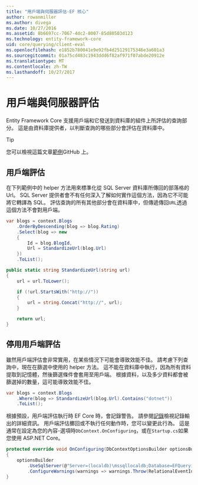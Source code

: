 ```yaml
---
title: "用戶端與伺服器評估-EF 核心"
author: rowanmiller
ms.author: divega
ms.date: 10/27/2016
ms.assetid: 8b6697cc-7067-4dc2-8007-85d80503d123
ms.technology: entity-framework-core
uid: core/querying/client-eval
ms.openlocfilehash: e1852b780041e9e92fb4d25129175346e3a601a3
ms.sourcegitcommit: 01a75cd483c1943ddd6f82af971f07abde20912e
ms.translationtype: MT
ms.contentlocale: zh-TW
ms.lasthandoff: 10/27/2017
---
```

# <a name="client-vs-server-evaluation"></a>用戶端與伺服器評估

Entity Framework Core 支援用戶端和它發送到資料庫的組件上所評估的查詢部分。 這是由資料庫提供者，以判斷查詢的哪些部分會評估在資料庫中。

> [!TIP]  
> 您可以檢視這篇文章[範例](https://github.com/aspnet/EntityFramework.Docs/tree/master/samples/core/Querying)GitHub 上。

## <a name="client-evaluation"></a>用戶端評估

在下列範例中的 helper 方法用來標準化從 SQL Server 資料庫所傳回的部落格的 Url。 SQL Server 提供者會不有任何深入了解如何實作這個方法，因為它不可能將它轉譯為 SQL。 評估查詢的所有其他部分會在資料庫中，但傳遞傳回`URL`透過這個方法不會對用戶端。

<!-- [!code-csharp[Main](samples/core/Querying/Querying/ClientEval/Sample.cs?highlight=6)] -->
``` csharp
var blogs = context.Blogs
    .OrderByDescending(blog => blog.Rating)
    .Select(blog => new
    {
        Id = blog.BlogId,
        Url = StandardizeUrl(blog.Url)
    })
    .ToList();
```

<!-- [!code-csharp[Main](samples/core/Querying/Querying/ClientEval/Sample.cs)] -->
``` csharp
public static string StandardizeUrl(string url)
{
    url = url.ToLower();

    if (!url.StartsWith("http://"))
    {
        url = string.Concat("http://", url);
    }

    return url;
}
```

## <a name="disabling-client-evaluation"></a>停用用戶端評估

雖然用戶端評估會非常實用，在某些情況下可能會導致效能不佳。 請考慮下列查詢中，現在在篩選中使用的 helper 方法。 這不能在資料庫中執行，因為所有資料提取到記憶體，然後篩選條件會套用至用戶端。 根據資料，以及多少資料都會被篩選掉的數量，這可能導致效能不佳。

<!-- [!code-csharp[Main](samples/core/Querying/Querying/ClientEval/Sample.cs)] -->
``` csharp
var blogs = context.Blogs
    .Where(blog => StandardizeUrl(blog.Url).Contains("dotnet"))
    .ToList();
```

根據預設，用戶端評估執行時 EF Core 時，會記錄警告。 請參閱[記錄](../miscellaneous/logging.md)檢視記錄輸出的詳細資訊。 用戶端評估擲回或不執行任何動作時，您可以變更此行為。 這是通常在設定為您的內容-選項時`DbContext.OnConfiguring`，或在`Startup.cs`如果您使用 ASP.NET Core。

<!-- [!code-csharp[Main](samples/core/Querying/Querying/ClientEval/ThrowOnClientEval/BloggingContext.cs?highlight=5)] -->
``` csharp
protected override void OnConfiguring(DbContextOptionsBuilder optionsBuilder)
{
    optionsBuilder
        .UseSqlServer(@"Server=(localdb)\mssqllocaldb;Database=EFQuerying;Trusted_Connection=True;")
        .ConfigureWarnings(warnings => warnings.Throw(RelationalEventId.QueryClientEvaluationWarning));
}
```
